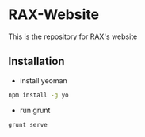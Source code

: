 RAX-Website
===========

This is the repository for RAX's website

Installation
--------------
* install yeoman

```sh
npm install -g yo
```
* run grunt

```sh
grunt serve
```
